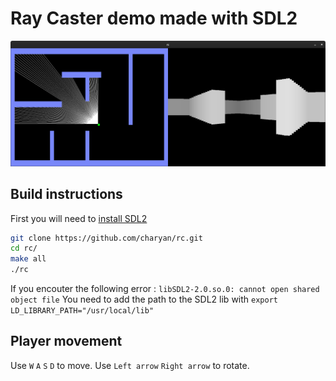 # Ray Caster demo made with SDL2
![Ray Caster screenshot](https://github.com/charyan/rc/raw/master/rc.png)

## Build instructions
First you will need to [install SDL2](https://wiki.libsdl.org/Installation)
```bash
git clone https://github.com/charyan/rc.git
cd rc/
make all
./rc
```
If you encouter the following error : `libSDL2-2.0.so.0: cannot open shared object file`
You need to add the path to the SDL2 lib with `export LD_LIBRARY_PATH="/usr/local/lib"`

## Player movement
Use `W` `A` `S` `D` to move.
Use `Left arrow` `Right arrow` to rotate.
